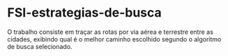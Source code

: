 # FSI-estrategias-de-busca
O trabalho consiste em traçar as rotas por via aérea e terrestre entre as cidades, exibindo qual é o melhor caminho escolhido segundo o algoritmo de busca selecionado.
